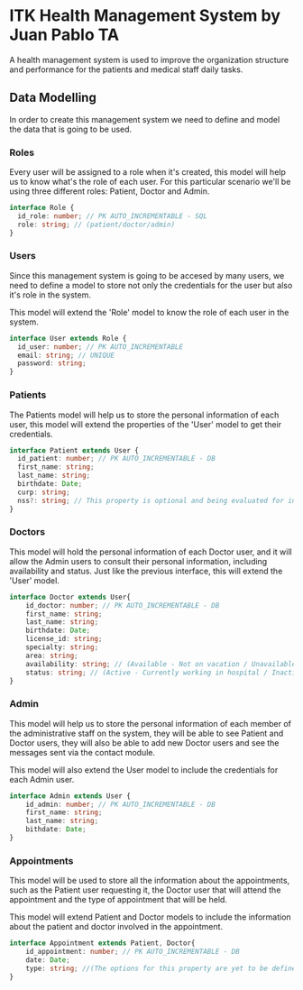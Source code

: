 # ITK Health Management System by Juan Pablo TA

A health management system is used to improve the organization structure and performance for the patients and medical staff daily tasks.

## Data Modelling

In order to create this management system we need to define and model the data that is going to be used.

### Roles

Every user will be assigned to a role when it's created, this model will help us to know what's the role of each user. For this particular scenario we'll be using three different roles: Patient, Doctor and Admin.

```ts
interface Role {
  id_role: number; // PK AUTO_INCREMENTABLE - SQL
  role: string; // (patient/doctor/admin)
}
```

### Users

Since this management system is going to be accesed by many users, we need to define a model to store not only the credentials for the user but also it's role in the system.

This model will extend the 'Role' model to know the role of each user in the system.

```ts
interface User extends Role {
  id_user: number; // PK AUTO_INCREMENTABLE
  email: string; // UNIQUE
  password: string;
}
```

### Patients

The Patients model will help us to store the personal information of each user, this model will extend the properties of the 'User' model to get their credentials.

```ts
interface Patient extends User {
  id_patient: number; // PK AUTO_INCREMENTABLE - DB
  first_name: string;
  last_name: string;
  birthdate: Date;
  curp: string;
  nss?: string; // This property is optional and being evaluated for inclusion
}
```

### Doctors

This model will hold the personal information of each Doctor user, and it will allow the Admin users to consult their personal information, including availability and status. Just like the previous interface, this will extend the 'User' model.

```ts
interface Doctor extends User{
    id_doctor: number; // PK AUTO_INCREMENTABLE - DB
    first_name: string;
    last_name: string;
    birthdate: Date;
    license_id: string;
    specialty: string;
    area: string;
    availability: string; // (Available - Not on vacation / Unavailable - On vacation or Day Off)
    status: string; // (Active - Currently working in hospital / Inactive - No longer working in hospital)
}
```

### Admin

This model will help us to store the personal information of each member of the administrative staff on the system, they will be able to see Patient and Doctor users, they will also be able to add new Doctor users and see the messages sent via the contact module.

This model will also extend the User model to include the credentials for each Admin user.

```ts
interface Admin extends User {
    id_admin: number; // PK AUTO_INCREMENTABLE - DB
    first_name: string;
    last_name: string;
    bithdate: Date;
}
```

### Appointments

This model will be used to store all the information about the appointments, such as the Patient user requesting it, the Doctor user that will attend the appointment and the type of appointment that will be held.

This model will extend Patient and Doctor models to include the information about the patient and doctor involved in the appointment.

```ts
interface Appointment extends Patient, Doctor{
    id_appointment: number; // PK AUTO_INCREMENTABLE - DB
    date: Date;
    type: string; //(The options for this property are yet to be defined)
}
```